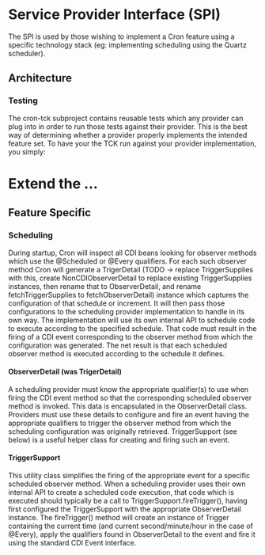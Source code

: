 # Service Provider Interface (SPI)

The SPI is used by those wishing to implement a Cron feature using a specific technology stack (eg: implementing scheduling using the 
Quartz scheduler).

## Architecture



### Testing

The cron-tck subproject contains reusable tests which any provider can plug into in order to run those tests against their provider.
This is the best way of determining whether a provider properly implements the intended feature set.
To have your the TCK run against your provider implementation, you simply:

 # Extend the ...

## Feature Specific

### Scheduling

During startup, Cron will inspect all CDI beans looking for observer methods which use the @Scheduled or @Every qualifiers. 
For each such observer method Cron will generate a TrigerDetail (TODO -> replace TriggerSupplies with this, create NonCDIObserverDetail to replace existing TriggerSupplies instances, then rename that to ObserverDetail, and rename fetchTriggerSupplies to fetchObserverDetail) instance which captures the configuration of that schedule or increment.
It will then pass those configurations to the scheduling provider implementation to handle in its own way.
The implementation will use its own internal API to schedule code to execute according to the specified schedule.
That code must result in the firing of a CDI event corresponding to the observer method from which the configuration was generated.
The net result is that each scheduled observer method is executed according to the schedule it defines.

#### ObserverDetail (was TrigerDetail)

A scheduling provider must know the appropriate qualifier(s) to use when firing the CDI event method so that the corresponding scheduled observer method is invoked.
This data is encapsulated in the ObserverDetail class.
Providers must use these details to configure and fire an event having the appropriate qualifiers to trigger the observer method from which the scheduling configuration was originally retrieved.
TriggerSupport (see below) is a useful helper class for creating and firing such an event.

#### TriggerSupport

This utility class simplifies the firing of the appropriate event for a specific scheduled observer method. 
When a scheduling provider uses their own internal API to create a scheduled code execution, that code which is executed should typically be a call to TriggerSupport.fireTrigger(), having first configured the TriggerSupport with the appropriate ObserverDetail instance.
The fireTrigger() method will create an instance of Trigger containing the current time (and current second/minute/hour in the case of @Every), apply the qualifiers found in ObserverDetail to the event and fire it using the standard CDI Event interface.



